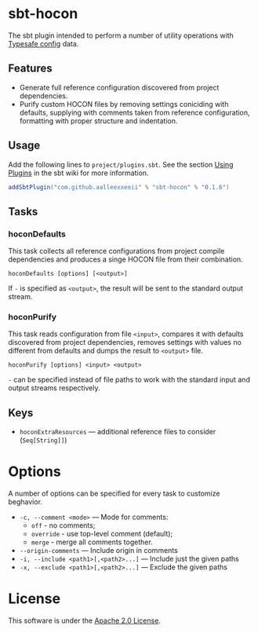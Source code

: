 # sbt-hocon
The sbt plugin intended to perform a number of utility operations with [Typesafe config](https://github.com/typesafehub/config) data.

## Features
 * Generate full reference configuration discovered from project dependencies.
 * Purify custom HOCON files by removing settings coniciding with defaults, 
   supplying with comments taken from reference configuration, 
   formatting with proper structure and indentation. 

## Usage
Add the following lines to `project/plugins.sbt`. See the section [Using Plugins](http://www.scala-sbt.org/release/docs/Using-Plugins.html) in the sbt wiki for more information.
```scala
addSbtPlugin("com.github.aalleexxeeii" % "sbt-hocon" % "0.1.6")
```
## Tasks
### hoconDefaults
This task collects all reference configurations from project compile dependencies and produces a singe HOCON file from their combination.
    
    hoconDefaults [options] [<output>]
If `-` is specified as `<output>`, the result will be sent to the standard output stream.

### hoconPurify
This task reads configuration from file `<input>`, compares it with defaults discovered from project dependencies,
removes settings with values no different from defaults and dumps the result to `<output>` file.

    hoconPurify [options] <input> <output>
`-` can be specified instead of file paths to work with the standard input and output streams respectively.

## Keys
 * `hoconExtraResources` — additional reference files to consider (`Seq[String]]`)

# Options
A number of options can be specified for every task to customize beghavior.
 
 * `-c, --comment <mode>` — Mode for comments: 
   * `off` - no comments; 
   * `override` - use top-level comment (default); 
   * `merge` - merge all comments together. 
 * `--origin-comments` — Include origin in comments
 * `-i, --include <path1>[,<path2>...]` — Include just the given paths
 * `-x, --exclude <path1>[,<path2>...]` — Exclude the given paths

# License
This software is under the [Apache 2.0 License](http://www.apache.org/licenses/LICENSE-2.0.html).
